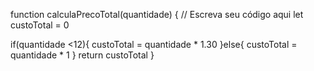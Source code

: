 function calculaPrecoTotal(quantidade) {
  // Escreva seu código aqui
    let custoTotal = 0
  
  if(quantidade <12){
    custoTotal = quantidade * 1.30
  }else{
    custoTotal = quantidade * 1
  }
  return custoTotal
}